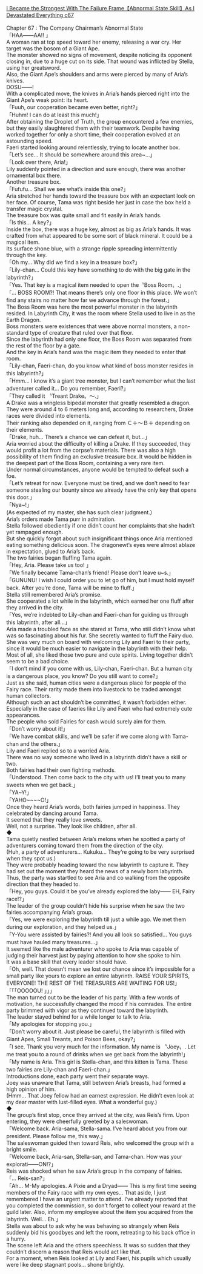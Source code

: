 [I Became the Strongest With The Failure Frame【Abnormal State Skill】As I Devastated Everything c67](https://foxaholic.com/novel/webim-a-behemoth-an-s-ranked-monster-but-mistaken-for-a-cat-i-live-as-an-elf-girls-pet/chapter-67/)
<br/><br/>
Chapter 67 : The Company Chairman’s Abnormal State<br/>
「HAA――AA!! 」<br/>
A woman ran at top speed toward her enemy, releasing a war cry. Her target was the bosom of a Giant Ape.<br/>
The monster showed no signs of movement, despite noticing its opponent closing in, due to a huge cut on its side. That wound was inflicted by Stella, using her greatsword.<br/>
Also, the Giant Ape’s shoulders and arms were pierced by many of Aria’s knives.<br/>
DOSU――!<br/>
With a complicated move, the knives in Aria’s hands pierced right into the Giant Ape’s weak point: its heart.<br/>
「Fuuh, our cooperation became even better, right?」<br/>
「Huhm! I can do at least this much!」<br/>
After obtaining the Droplet of Truth, the group encountered a few enemies, but they easily slaughtered them with their teamwork. Despite having worked together for only a short time, their cooperation evolved at an astounding speed.<br/>
Faeri started looking around relentlessly, trying to locate another box.<br/>
「Let’s see… It should be somewhere around this area\~…」<br/>
「Look over there, Aria!」<br/>
Lily suddenly pointed in a direction and sure enough, there was another ornamental box there.<br/>
Another treasure box.<br/>
「Fufufu… Shall we see what’s inside this one?」<br/>
Aria stretched her hands toward the treasure box with an expectant look on her face. Of course, Tama was right beside her just in case the box held a transfer magic crystal.<br/>
The treasure box was quite small and fit easily in Aria’s hands.<br/>
「Is this… A key?」<br/>
Inside the box, there was a huge key, almost as big as Aria’s hands. It was crafted from what appeared to be some sort of black mineral. It could be a magical item.<br/>
Its surface shone blue, with a strange ripple spreading intermittently through the key.<br/>
「Oh my… Why did we find a key in a treasure box?」<br/>
「Lily-chan… Could this key have something to do with the big gate in the labyrinth?」<br/>
「Yes. That key is a magical item needed to open the〝Boss Room〟.」<br/>
「… BOSS ROOM?! That means there’s only one floor in this place. We won’t find any stairs no matter how far we advance through the forest.」<br/>
The Boss Room was here the most powerful monster in the labyrinth resided. In Labyrinth City, it was the room where Stella used to live in as the Earth Dragon.<br/>
Boss monsters were existences that were above normal monsters, a non-standard type of creature that ruled over that floor.<br/>
Since the labyrinth had only one floor, the Boss Room was separated from the rest of the floor by a gate.<br/>
And the key in Aria’s hand was the magic item they needed to enter that room.<br/>
「Lily-chan, Faeri-chan, do you know what kind of boss monster resides in this labyrinth?」<br/>
「Hmm… I know it’s a giant tree monster, but I can’t remember what the last adventurer called it… Do you remember, Faeri?」<br/>
「They called it 〝Treant Drake〟〜.」<br/>
A Drake was a wingless bipedal monster that greatly resembled a dragon. They were around 4 to 6 meters long and, according to researchers, Drake races were divided into elements.<br/>
Their ranking also depended on it, ranging from Ｃ＋〜Ｂ＋ depending on their elements.<br/>
「Drake, huh… There’s a chance we can defeat it, but…」<br/>
Aria worried about the difficulty of killing a Drake. If they succeeded, they would profit a lot from the corpse’s materials. There was also a high possibility of them finding an exclusive treasure box. It would be hidden in the deepest part of the Boss Room, containing a very rare item.<br/>
Under normal circumstances, anyone would be tempted to defeat such a foe.<br/>
「Let’s retreat for now. Everyone must be tired, and we don’t need to fear someone stealing our bounty since we already have the only key that opens this door.」<br/>
「Nya\~!」<br/>
(As expected of my master, she has such clear judgment.）<br/>
Aria’s orders made Tama purr in admiration.<br/>
Stella followed obediently if one didn’t count her complaints that she hadn’t yet rampaged enough.<br/>
But she quickly forgot about such insignificant things once Aria mentioned eating something delicious soon. The dragonewt’s eyes were almost ablaze in expectation, glued to Aria’s back.<br/>
The two fairies began fluffing Tama again.<br/>
「Hey, Aria. Please take us too! 」<br/>
「We finally became Tama-chan’s friend! Please don’t leave u\~s.」<br/>
「GUNUNU! I wish I could order you to let go of him, but I must hold myself back. After you’re done, Tama will be mine to fluff.」<br/>
Stella still remembered Aria’s promise.<br/>
She cooperated a lot while in the labyrinth, which earned her one fluff after they arrived in the city.<br/>
「Yes, we’re indebted to Lily-chan and Faeri-chan for guiding us through this labyrinth, after all…」<br/>
Aria made a troubled face as she stared at Tama, who still didn’t know what was so fascinating about his fur. She secretly wanted to fluff the Fairy duo.<br/>
She was very much on board with welcoming Lily and Faeri to their party, since it would be much easier to navigate in the labyrinth with their help.<br/>
Most of all, she liked those two pure and cute spirits. Living together didn’t seem to be a bad choice.<br/>
「I don’t mind if you come with us, Lily-chan, Faeri-chan. But a human city is a dangerous place, you know? Do you still want to come?」<br/>
Just as she said, human cities were a dangerous place for people of the Fairy race. Their rarity made them into livestock to be traded amongst human collectors.<br/>
Although such an act shouldn’t be committed, it wasn’t forbidden either. Especially in the case of faeries like Lily and Faeri who had extremely cute appearances.<br/>
The people who sold Fairies for cash would surely aim for them.<br/>
「Don’t worry about it!」<br/>
「We have combat skills, and we’ll be safer if we come along with Tama-chan and the others.」<br/>
Lily and Faeri replied so to a worried Aria.<br/>
There was no way someone who lived in a labyrinth didn’t have a skill or two.<br/>
Both fairies had their own fighting methods.<br/>
「Understood. Then come back to the city with us! I’ll treat you to many sweets when we get back.」<br/>
「YA\~Y!」<br/>
「YAHO\~\~\~\~O!」<br/>
Once they heard Aria’s words, both fairies jumped in happiness. They celebrated by dancing around Tama.<br/>
It seemed that they really love sweets.<br/>
Well, not a surprise. They look like children, after all.<br/>
◆<br/>
Tama quietly nestled between Aria’s melons when he spotted a party of adventurers coming toward them from the direction of the city.<br/>
(Huh, a party of adventurers… Kukuku… They’re going to be very surprised when they spot us.)<br/>
They were probably heading toward the new labyrinth to capture it. They had set out the moment they heard the news of a newly born labyrinth. Thus, the party was startled to see Aria and co walking from the opposite direction that they headed to.<br/>
「Hey, you guys. Could it be you’ve already explored the laby―― EH, Fairy race!?」<br/>
The leader of the group couldn’t hide his surprise when he saw the two fairies accompanying Aria’s group.<br/>
「Yes, we were exploring the labyrinth till just a while ago. We met them during our exploration, and they helped us.」<br/>
「Y-You were assisted by fairies?! And you all look so satisfied… You guys must have hauled many treasures…」<br/>
It seemed like the male adventurer who spoke to Aria was capable of judging their harvest just by paying attention to how she spoke to him.<br/>
It was a base skill that every leader should have.<br/>
「Oh, well. That doesn’t mean we lost our chance since it’s impossible for a small party like yours to explore an entire labyrinth. RAISE YOUR SPIRITS, EVERYONE! THE REST OF THE TREASURES ARE WAITING FOR US!」<br/>
「「「OOOOOU! 」」」<br/>
The man turned out to be the leader of his party. With a few words of motivation, he successfully changed the mood if his comrades. The entire party brimmed with vigor as they continued toward the labyrinth.<br/>
The leader stayed behind for a while longer to talk to Aria.<br/>
「My apologies for stopping you.」<br/>
「Don’t worry about it. Just please be careful, the labyrinth is filled with Giant Apes, Small Treants, and Poison Bees, okay?」<br/>
「I see. Thank you very much for the information. My name is 〝Joey〟. Let me treat you to a round of drinks when we get back from the labyrinth!」<br/>
「My name is Aria. This girl is Stella-chan, and this kitten is Tama. These two fairies are Lily-chan and Faeri-chan.」<br/>
Introductions done, each party went their separate ways.<br/>
Joey was unaware that Tama, still between Aria’s breasts, had formed a high opinion of him.<br/>
(Hmm… That Joey fellow had an earnest expression. He didn’t even look at my dear master with lust-filled eyes. What a wonderful guy.)<br/>
◆<br/>
The group’s first stop, once they arrived at the city, was Reis’s firm. Upon entering, they were cheerfully greeted by a saleswoman.<br/>
「Welcome back. Aria-sama, Stella-sama. I’ve heard about you from our president. Please follow me, this way.」<br/>
The saleswoman guided then toward Reis, who welcomed the group with a bright smile.<br/>
「Welcome back, Aria-san, Stella-san, and Tama-chan. How was your explorati――ON!?」<br/>
Reis was shocked when he saw Aria’s group in the company of fairies.<br/>
「… Reis-san?」<br/>
「Ah… M-My apologies. A Pixie and a Dryad―― This is my first time seeing members of the Fairy race with my own eyes… That aside, I just remembered I have an urgent matter to attend. I’ve already reported that you completed the commission, so don’t forget to collect your reward at the guild later. Also, inform my employee about the item you acquired from the labyrinth. Well… Eh.」<br/>
Stella was about to ask why he was behaving so strangely when Reis suddenly bid his goodbyes and left the room, retreating to his back office in a hurry.<br/>
The scene left Aria and the others speechless. It was so sudden that they couldn’t discern a reason that Reis would act like that.<br/>
For a moment, when Reis looked at Lily and Faeri, his pupils which usually were like deep stagnant pools… shone brightly.<br/>
